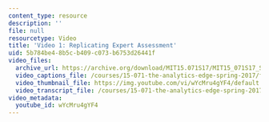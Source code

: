 ```yaml
---
content_type: resource
description: ''
file: null
resourcetype: Video
title: 'Video 1: Replicating Expert Assessment'
uid: 5b784be4-8b5c-b409-c073-b6753d26441f
video_files:
  archive_url: https://archive.org/download/MIT15.071S17/MIT15_071S17_Session_3.2.01_300k.mp4
  video_captions_file: /courses/15-071-the-analytics-edge-spring-2017/fbf2f85bce375d48b98af1ecac7642e5_wYcMru4gYF4.vtt
  video_thumbnail_file: https://img.youtube.com/vi/wYcMru4gYF4/default.jpg
  video_transcript_file: /courses/15-071-the-analytics-edge-spring-2017/23002a1d5af9f0013887883a4d87b418_wYcMru4gYF4.pdf
video_metadata:
  youtube_id: wYcMru4gYF4
---
```


